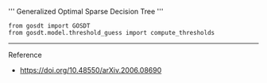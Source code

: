 '''
Generalized Optimal Sparse Decision Tree
'''

```
from gosdt import GOSDT
from gosdt.model.threshold_guess import compute_thresholds
```

------------

Reference
- https://doi.org/10.48550/arXiv.2006.08690
